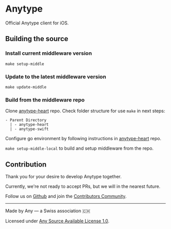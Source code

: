 # Anytype
Official Anytype client for iOS.

## Building the source

### Install current middleware version

`make setup-middle`

### Update to the latest middleware version

`make update-middle`

### Build from the middleware repo

Clone [anytype-heart](https://github.com/anyproto/anytype-heart) repo.
Check folder structure for use `make` in next steps:
```
- Parent Directory
  | - anytype-heart
  | - anytype-swift
```

Configure go environment by following instructions in [anytype-heart](https://github.com/anyproto/anytype-heart) repo.

`make setup-middle-local` to build and setup middleware from the repo.

## Contribution
Thank you for your desire to develop Anytype together. 

Currently, we're not ready to accept PRs, but we will in the nearest future.

Follow us on [Github](https://github.com/anyproto) and join the [Contributors Community](https://github.com/orgs/anyproto/discussions).

---
Made by Any — a Swiss association 🇨🇭

Licensed under [Any Source Available License 1.0](./LICENSE.md).